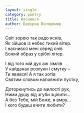 ```yaml
---
layout: single
category: poetry
title: Наснився
author: Бреурош Володимир
---
```


Світ зорею так радо яснів,  
Як зійшов із небес тихий вітер.  
І наснився мені серед снів  
Божий образ у сріблі літер.  

І від того мій дух аж зімлів  
У кайданах розлуки і смутку –  
Ти явився! А я так хотів  
Святим словом наповнити пустку,  

Доторкнутись до милості рук,  
Ними душу від згуби зцілити...  
А без Тебе, мій Боже, я вмру...  
І кого будеш вчити любити?   
